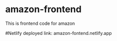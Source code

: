 # amazon-frontend
This is  frontend code for amazon

#Netlify deployed link: amazon-fontend.netlify.app
